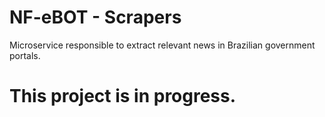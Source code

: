# NF-eBOT - Scrapers
Microservice responsible to extract relevant news in Brazilian government portals.

# This project is in progress.
